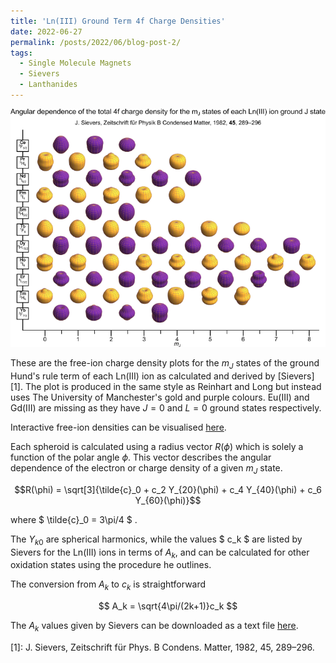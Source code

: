 ```yaml
---
title: 'Ln(III) Ground Term 4f Charge Densities'
date: 2022-06-27
permalink: /posts/2022/06/blog-post-2/
tags:
  - Single Molecule Magnets
  - Sievers
  - Lanthanides
---
```



![Ln(III) Ground Term 4f Charge Densities](/images/webversion.webp)

These are the free-ion charge density plots for the $m_J$ states of the ground Hund's rule term of each Ln(III) ion as calculated and derived by [Sievers] [1]. The plot is produced in the same style as Reinhart and Long but instead uses The University of Manchester's gold and purple colours. Eu(III) and Gd(III) are missing as they have $J=0$ and $L=0$ ground states respectively.

Interactive free-ion densities can be visualised [here](https://www.waveplot.com/apps/4f%20density_app).

Each spheroid is calculated using a radius vector $R(\phi)$ which is
solely a function of the polar angle $\phi$. This vector describes the
angular dependence of the electron or charge density of a given $m_J$ state.

$$R(\phi) = \sqrt[3]{\tilde{c}_0 + c_2 Y_{20}(\phi) + c_4 Y_{40}(\phi) + c_6 Y_{60}(\phi)}$$

where $ \tilde{c}_0 = 3\pi/4 $ .

The $Y_{k0}$ are spherical harmonics, while the
values $ c_k $ are listed by Sievers for the Ln(III) ions in terms of $A_k$, and can be
calculated for other oxidation states using the procedure he outlines.

The conversion from $A_k$ to $c_k$ is straightforward

$$
A_k  = \sqrt{4\pi/(2k+1)}c_k
$$

The $A_k$ values given by Sievers can be downloaded as a text file [here](/files/sievers_ln3_vals.txt).


[1]: J. Sievers, Zeitschrift für Phys. B Condens. Matter, 1982, 45, 289–296. 